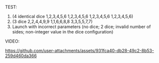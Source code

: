 TEST:

1. (4 identical dice 1,2,3,4,5,6 1,2,3,4,5,6 1,2,3,4,5,6 1,2,3,4,5,6)
2. (3 dice 2,2,4,4,9,9 1,1,6,6,8,8 3,3,5,5,7,7)
3. Launch with incorrect parameters (no dice; 2 dice; invalid number of sides; non-integer value in the dice configuration)


VIDEO:

https://github.com/user-attachments/assets/931fca40-db28-49c2-8b53-259d460da366
